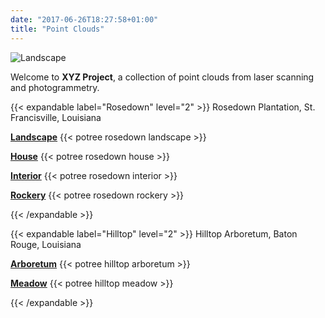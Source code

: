 ```yaml
---
date: "2017-06-26T18:27:58+01:00"
title: "Point Clouds"
---
```


![Landscape](landscape-3.jpg)

Welcome to **XYZ Project**, a collection of point clouds from laser scanning and photogrammetry.

{{< expandable label="Rosedown" level="2" >}}
Rosedown Plantation, St. Francisville, Louisiana

[**Landscape**](https://xyz.cct.lsu.edu/data/rosedown/landscape.html "Point Cloud Viewer for Rosedown Landscape")
{{< potree rosedown landscape >}}

[**House**](https://xyz.cct.lsu.edu/data/rosedown/house.html "Point Cloud Viewer for Rosedown House")
{{< potree rosedown house >}}

[**Interior**](https://xyz.cct.lsu.edu/data/rosedown/interior.html "Point Cloud Viewer for Rosedown Interior")
{{< potree rosedown interior >}}

[**Rockery**](https://xyz.cct.lsu.edu/data/rosedown/rockery.html "Point Cloud Viewer for Rosedown Rockery")
{{< potree rosedown rockery >}}

{{< /expandable >}}

{{< expandable label="Hilltop" level="2" >}}
Hilltop Arboretum, Baton Rouge, Louisiana

[**Arboretum**](https://xyz.cct.lsu.edu/data/hilltop/arboretum.html "Point Cloud Viewer for Hilltop Arboretum")
{{< potree hilltop arboretum >}}

[**Meadow**](https://xyz.cct.lsu.edu/data/hilltop/meadow.html "Point Cloud Viewer for Hilltop Arboretum Meadow")
{{< potree hilltop meadow >}}

{{< /expandable >}}

<!-- ADD LEAFLET MAP -->

<!--
{{<i class="ai ai-zenodo ai-3x">}}
{{<i class="ms ms-grass-gis ms-2x">}}
{{<i class="fab fa-creative-commons">}}
{{<i class="fas fa-coffee">}}
-->
